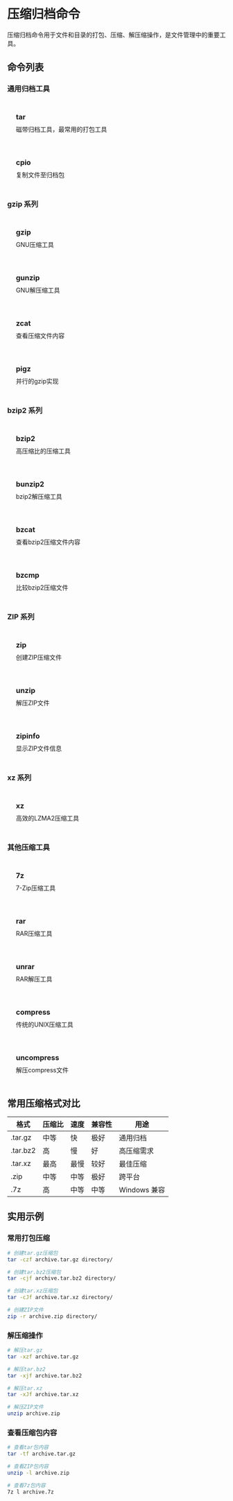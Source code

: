 # 压缩归档命令

压缩归档命令用于文件和目录的打包、压缩、解压缩操作，是文件管理中的重要工具。

## 命令列表

### 通用归档工具

<div class="command-list">
  <div class="command-item">
    <h3><a href="/command/tar">tar</a></h3>
    <p>磁带归档工具，最常用的打包工具</p>
  </div>
  
  <div class="command-item">
    <h3><a href="/command/cpio">cpio</a></h3>
    <p>复制文件至归档包</p>
  </div>
</div>

### gzip 系列

<div class="command-list">
  <div class="command-item">
    <h3><a href="/command/gzip">gzip</a></h3>
    <p>GNU压缩工具</p>
  </div>
  
  <div class="command-item">
    <h3><a href="/command/gunzip">gunzip</a></h3>
    <p>GNU解压缩工具</p>
  </div>
  
  <div class="command-item">
    <h3><a href="/command/zcat">zcat</a></h3>
    <p>查看压缩文件内容</p>
  </div>
  
  <div class="command-item">
    <h3><a href="/command/pigz">pigz</a></h3>
    <p>并行的gzip实现</p>
  </div>
</div>

### bzip2 系列

<div class="command-list">
  <div class="command-item">
    <h3><a href="/command/bzip2">bzip2</a></h3>
    <p>高压缩比的压缩工具</p>
  </div>
  
  <div class="command-item">
    <h3><a href="/command/bunzip2">bunzip2</a></h3>
    <p>bzip2解压缩工具</p>
  </div>
  
  <div class="command-item">
    <h3><a href="/command/bzcat">bzcat</a></h3>
    <p>查看bzip2压缩文件内容</p>
  </div>
  
  <div class="command-item">
    <h3><a href="/command/bzcmp">bzcmp</a></h3>
    <p>比较bzip2压缩文件</p>
  </div>
</div>

### ZIP 系列

<div class="command-list">
  <div class="command-item">
    <h3><a href="/command/zip">zip</a></h3>
    <p>创建ZIP压缩文件</p>
  </div>
  
  <div class="command-item">
    <h3><a href="/command/unzip">unzip</a></h3>
    <p>解压ZIP文件</p>
  </div>
  
  <div class="command-item">
    <h3><a href="/command/zipinfo">zipinfo</a></h3>
    <p>显示ZIP文件信息</p>
  </div>
</div>

### xz 系列

<div class="command-list">
  <div class="command-item">
    <h3><a href="/command/xz">xz</a></h3>
    <p>高效的LZMA2压缩工具</p>
  </div>
</div>

### 其他压缩工具

<div class="command-list">
  <div class="command-item">
    <h3><a href="/command/7z">7z</a></h3>
    <p>7-Zip压缩工具</p>
  </div>
  
  <div class="command-item">
    <h3><a href="/command/rar">rar</a></h3>
    <p>RAR压缩工具</p>
  </div>
  
  <div class="command-item">
    <h3><a href="/command/unrar">unrar</a></h3>
    <p>RAR解压工具</p>
  </div>
  
  <div class="command-item">
    <h3><a href="/command/compress">compress</a></h3>
    <p>传统的UNIX压缩工具</p>
  </div>
  
  <div class="command-item">
    <h3><a href="/command/uncompress">uncompress</a></h3>
    <p>解压compress文件</p>
  </div>
</div>

## 常用压缩格式对比

| 格式     | 压缩比 | 速度 | 兼容性 | 用途         |
| -------- | ------ | ---- | ------ | ------------ |
| .tar.gz  | 中等   | 快   | 极好   | 通用归档     |
| .tar.bz2 | 高     | 慢   | 好     | 高压缩需求   |
| .tar.xz  | 最高   | 最慢 | 较好   | 最佳压缩     |
| .zip     | 中等   | 中等 | 极好   | 跨平台       |
| .7z      | 高     | 中等 | 中等   | Windows 兼容 |

## 实用示例

### 常用打包压缩

```bash
# 创建tar.gz压缩包
tar -czf archive.tar.gz directory/

# 创建tar.bz2压缩包
tar -cjf archive.tar.bz2 directory/

# 创建tar.xz压缩包
tar -cJf archive.tar.xz directory/

# 创建ZIP文件
zip -r archive.zip directory/
```

### 解压缩操作

```bash
# 解压tar.gz
tar -xzf archive.tar.gz

# 解压tar.bz2
tar -xjf archive.tar.bz2

# 解压tar.xz
tar -xJf archive.tar.xz

# 解压ZIP文件
unzip archive.zip
```

### 查看压缩包内容

```bash
# 查看tar包内容
tar -tf archive.tar.gz

# 查看ZIP包内容
unzip -l archive.zip

# 查看7z包内容
7z l archive.7z
```

<style>
.command-list {
  display: grid;
  grid-template-columns: repeat(auto-fit, minmax(300px, 1fr));
  gap: 16px;
  margin: 24px 0;
}

.command-item {
  padding: 20px;
  border: 1px solid var(--vp-c-border);
  border-radius: 8px;
  background: var(--vp-c-bg-soft);
}

.command-item h3 {
  margin: 0 0 8px 0;
}

.command-item h3 a {
  color: var(--vp-c-brand);
  text-decoration: none;
  font-family: var(--vp-font-family-mono);
}

.command-item h3 a:hover {
  text-decoration: underline;
}

.command-item p {
  margin: 0;
  color: var(--vp-c-text-2);
  font-size: 14px;
  line-height: 1.5;
}
</style>
